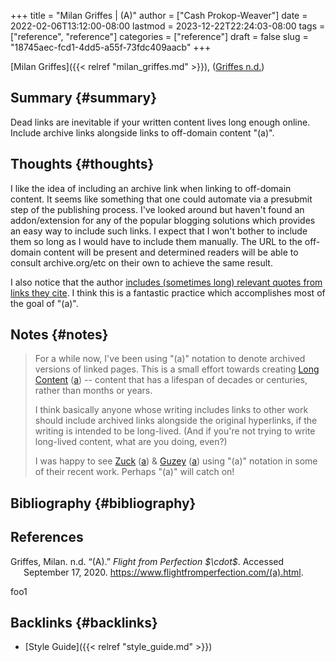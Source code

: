 +++
title = "Milan Griffes | (A)"
author = ["Cash Prokop-Weaver"]
date = 2022-02-06T13:12:00-08:00
lastmod = 2023-12-22T22:24:03-08:00
tags = ["reference", "reference"]
categories = ["reference"]
draft = false
slug = "18745aec-fcd1-4dd5-a55f-73fdc409aacb"
+++

[Milan Griffes]({{< relref "milan_griffes.md" >}}), (<a href="#citeproc_bib_item_1">Griffes n.d.</a>)


## Summary {#summary}

Dead links are inevitable if your written content lives long enough online. Include archive links alongside links to off-domain content "(a)".


## Thoughts {#thoughts}

I like the idea of including an archive link when linking to off-domain content. It seems like something that one could automate via a presubmit step of the publishing process. I've looked around but haven't found an addon/extension for any of the popular blogging solutions which provides an easy way to include such links. I expect that I won't bother to include them so long as I would have to include them manually. The URL to the off-domain content will be present and determined readers will be able to consult archive.org/etc on their own to achieve the same result.

I also notice that the author [includes (sometimes long) relevant quotes from links they cite](https://www.flightfromperfection.com/the-best-explanation-of-modern-monetary-theory.html). I think this is a fantastic practice which accomplishes most of the goal of "(a)".


## Notes {#notes}

> For a while now, I've been using "(a)" notation to denote archived versions of linked pages. This is a small effort towards creating [Long Content](https://www.gwern.net/About#long-content) ([a](https://web.archive.org/web/20190131084052/https://www.gwern.net/About)) -- content that has a lifespan of decades or centuries, rather than months or years.
>
> I think basically anyone whose writing includes links to other work should include archived links alongside the original hyperlinks, if the writing is intended to be long-lived. (And if you're not trying to write long-lived content, what are you doing, even?)
>
> I was happy to see [Zuck](https://www.andzuck.com/people/peoplewhointerestme/) ([a](http://archive.fo/jPk3I)) &amp; [Guzey](https://guzey.com/why-we-underappreciate-technological-progress/) ([a](https://web.archive.org/web/20191013172904/https://guzey.com/why-we-underappreciate-technological-progress/)) using "(a)" notation in some of their recent work. Perhaps "(a)" will catch on!


## Bibliography {#bibliography}

## References

<style>.csl-entry{text-indent: -1.5em; margin-left: 1.5em;}</style><div class="csl-bib-body">
  <div class="csl-entry"><a id="citeproc_bib_item_1"></a>Griffes, Milan. n.d. “(A).” <i>Flight from Perfection $\cdot$</i>. Accessed September 17, 2020. <a href="https://www.flightfromperfection.com/(a).html">https://www.flightfromperfection.com/(a).html</a>.</div>
</div>

foo1


## Backlinks {#backlinks}

-   [Style Guide]({{< relref "style_guide.md" >}})
